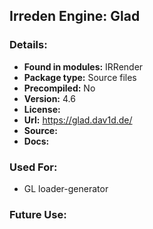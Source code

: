 ## Irreden Engine: Glad

### Details:
-   **Found in modules:** IRRender
-   **Package type:** Source files
-   **Precompiled:** No
-   **Version:** 4.6
-   **License:**
-   **Url:** https://glad.dav1d.de/
-   **Source:**
-   **Docs:**

### Used For:
-   GL loader-generator

### Future Use:


